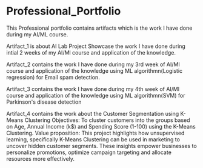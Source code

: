 # Professional_Portfolio
This Professional portfolio contains artifacts which is the work I have done during my AI/ML course.

Artifact_1 is about AI Lab Project Showcase the work I have done during intial 2 weeks of my AI/Ml course and application of the knowledge.

Artifact_2 contains the work I have done during my 3rd week of AI/Ml course and application of the knowledge using ML algorithmn(Logistic regression) for Email spam detection.

Artifact_3 contains the work I have done during my 4th week of AI/Ml course and application of the knowledge using ML algorithmn(SVM) for Parkinson's disease detection

Artifact_4 contains the work about the Customer Segmentation using K-Means Clustering
Objectives:
To cluster customers into the groups based on Age, Annual Income (k$) and Spending Score (1-100) using the K-Means Clustering.
Value proposition:
This project highlights how unsupervised learning, specifically K-Means Clustering can be used in marketing to uncover hidden customer segments. These insights empower businesses to personalize promotions, optimize campaign targeting and allocate resources more effectively.
